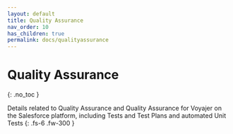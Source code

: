 ```yaml
---
layout: default
title: Quality Assurance
nav_order: 10
has_children: true
permalink: docs/qualityassurance
---
```


# Quality Assurance
{: .no_toc }

Details related to Quality Assurance and Quality Assurance for Voyajer on the Salesforce platform, including Tests and Test Plans and automated Unit Tests
{: .fs-6 .fw-300 }